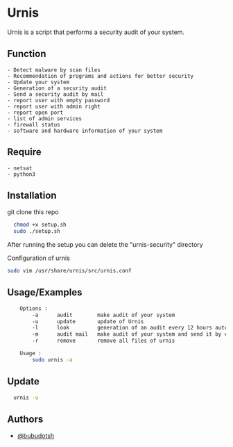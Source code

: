 
# Urnis

Urnis is a script that performs a security audit of your system.


## Function
    - Detect malware by scan files
    - Recommendation of programs and actions for better security
    - Update your system
    - Generation of a security audit
    - Send a security audit by mail
    - report user with empty password
    - report user with admin right
    - report open port
    - list of admin services
    - firewall status
    - software and hardware information of your system


## Require
    - netsat
    - python3


## Installation

git clone this repo

```bash
  chmod +x setup.sh
  sudo ./setup.sh
```
After running the setup you can delete the "urnis-security" directory


Configuration of urnis

```bash
sudo vim /usr/share/urnis/src/urnis.conf
```


## Usage/Examples

```bash
    Options : 
        -a      audit        make audit of your system
        -u      update       update of Urnis
        -l      look         generation of an audit every 12 hours automatically
        -m      audit mail   make audit of your system and send it by email
        -r      remove       remove all files of urnis

    Usage :
        sudo urnis -a
```

## Update

```bash
  urnis -u
```


## Authors

- [@bubudotsh](https://www.github.com/bubudotsh)

